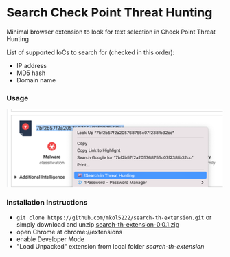 
# Search Check Point Threat Hunting

Minimal browser extension to look for text selection in Check Point Threat Hunting

List of supported IoCs to search for (checked in this order):
* IP address
* MD5 hash
* Domain name

### Usage

![Screenshot](/screenshot-rightclick.png)

### Installation Instructions

* ```git clone https://github.com/mkol5222/search-th-extension.git``` or simply download and unzip [search-th-extension-0.0.1.zip](https://github.com/mkol5222/search-th-extension/releases/download/0.0.1/search-th-extension-0.0.1.zip)
* open Chrome at chrome://extensions
* enable Developer Mode
* "Load Unpacked" extension from local folder *search-th-extension*
